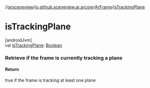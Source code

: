 //[arsceneview](../../../index.md)/[io.github.sceneview.ar.arcore](../index.md)/[ArFrame](index.md)/[isTrackingPlane](is-tracking-plane.md)

# isTrackingPlane

[androidJvm]\
val [isTrackingPlane](is-tracking-plane.md): [Boolean](https://kotlinlang.org/api/latest/jvm/stdlib/kotlin/-boolean/index.html)

###  Retrieve if the frame is currently tracking a plane

#### Return

true if the frame is tracking at least one plane
